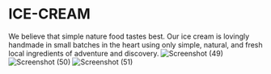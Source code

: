 # ICE-CREAM
We believe that simple nature food tastes best. Our ice cream is lovingly handmade in small batches in the heart using only simple, natural, and fresh local ingredients of adventure and discovery.
![Screenshot (49)](https://github.com/shrynika93/ICE-CREAM/assets/139127226/1405fad5-38bb-4e8f-809c-b084cc8660d4)
![Screenshot (50)](https://github.com/shrynika93/ICE-CREAM/assets/139127226/7cdf228c-346c-45ff-b9f2-9ed12a5ff23b)
![Screenshot (51)](https://github.com/shrynika93/ICE-CREAM/assets/139127226/3a5cbf88-84f0-404b-a1f5-372436303e8f)

